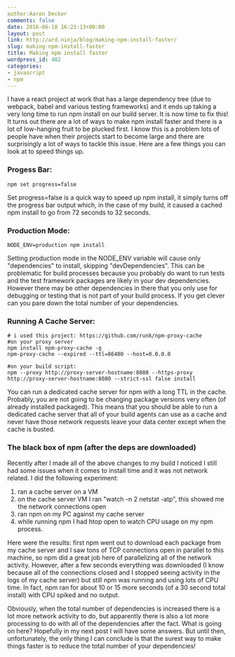 ```yaml
---
author:Aaron Decker
comments: false
date: 2016-06-10 16:23:13+00:00
layout: post
link: http://ard.ninja/blog/making-npm-install-faster/
slug: making-npm-install-faster
title: Making npm install faster
wordpress_id: 402
categories:
- javascript
- npm
---
```


I have a react project at work that has a large dependency tree (due to webpack, babel and various testing frameworks) and it ends up taking a very long time to run npm install on our build server. It is now time to fix this! It turns out there are a lot of ways to make npm install faster and there is a lot of low-hanging fruit to be plucked first. I know this is a problem lots of people have when their projects start to become large and there are surprisingly a lot of ways to tackle this issue. Here are a few  things you can look at to speed things up.



### Progess Bar:

```
npm set progress=false
```

Set progress=false is a quick way to speed up npm install, it simply turns off the progress bar output which, in the case of my build, it caused a cached npm install to go from 72 seconds to 32 seconds.



### Production Mode:

```
NODE_ENV=production npm install
```

Setting production mode in the NODE_ENV variable will cause only "dependencies" to install, skipping "devDependencies". This can be problematic for build processes because you probably do want to run tests and the test framework packages are likely in your dev dependencies. However there may be other dependencies in there that you only use for debugging or testing that is not part of your build process. If you get clever can you pare down the total number of your dependencies.



### Running A Cache Server:

```
# i used this project: https://github.com/runk/npm-proxy-cache
#on your proxy server
npm install npm-proxy-cache -g
npm-proxy-cache --expired --ttl=86400 --host=0.0.0.0

#on your build script:
npm --proxy http://proxy-server-hostname:8080 --https-proxy http://proxy-server-hostname:8080 --strict-ssl false install
```

You can run a dedicated cache server for npm with a long TTL in the cache. Probably, you are not going to be changing package versions very often (of already installed packaged). This means that you should be able to run a dedicated cache server that all of your build agents can use as a cache and never have those network requests leave your data center except when the cache is busted.



### The black box of npm (after the deps are downloaded)

Recently after I made all of the above changes to my build I noticed I still had some issues when it comes to install time and it was not network related. I did the following experiment:

  1. ran a cache server on a VM
  2. on the cache server VM I ran "watch -n 2 netstat -atp", this showed me the network connections open
  3. ran npm on my PC against my cache server
  4. while running npm I had htop open to watch CPU usage on my npm process.


Here were the results: first npm went out to download each package from my cache server and I saw tons of TCP connections open in parallel to this machine, so npm did a great job here of parallelizing all of the network activity. However, after a few seconds everything was downloaded (I know because all of the connections closed and I stopped seeing activity in the logs of my cache server) but still npm was running and using lots of CPU time. In fact, npm ran for about 10 or 15 more seconds (of a 30 second total install) with CPU spiked and no output.

Obviously, when the total number of dependencies is increased there is a lot more network activity to do, but apparently there is also a lot more processing to do with all of the dependencies after the fact. What is going on here? Hopefully in my next post I will have some answers. But until then, unfortunately, the only thing I can conclude is that the surest way to make things faster is to reduce the total number of your dependencies!
